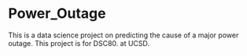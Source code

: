 # Power_Outage
This is a data science project on predicting the cause of a major power outage. This project is for DSC80. at UCSD.
